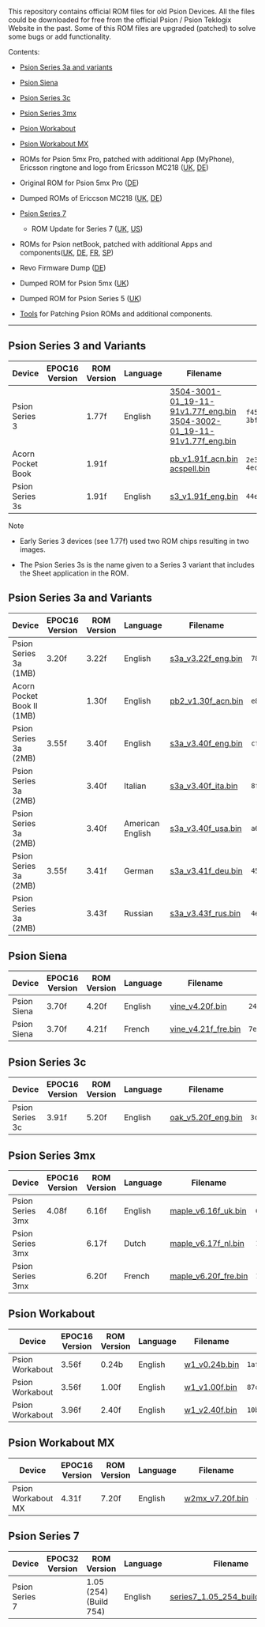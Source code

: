 This repository contains official ROM files for old Psion Devices.
All the files could be downloaded for free from the official Psion / Psion Teklogix Website in the past.
Some of this ROM files are upgraded (patched) to solve some bugs or add functionality.

Contents:

- [Psion Series 3a and variants](#psion-series-3a-and-variants)
- [Psion Siena](#psion-siena)
- [Psion Series 3c](#psion-series-3c)
- [Psion Series 3mx](#psion-series-3mx)
- [Psion Workabout](#psion-workabout)
- [Psion Workabout MX](#psion-workabout-mx)
- ROMs for Psion 5mx Pro, patched with additional App (MyPhone), Ericsson ringtone and logo from Ericsson MC218 ([UK](5mxPro/UK/), [DE](5mxPro/DE/))
- Original ROM for Psion 5mx Pro ([DE](5mxPro/DE_orig/))
- Dumped ROMs of Ericcson MC218 ([UK](MC218/UK/), [DE](MC218/DE/))
- [Psion Series 7](#psion-series-7)
  - ROM Update for Series 7 ([UK](Series7/Updates/UK/), [US](Series7/Updates/US/))

- ROMs for Psion netBook, patched with additional Apps and components([UK](netBook/UK/), [DE](netBook/DE), [FR](netBook/FR/), [SP](netBook/SP/))
- Revo Firmware Dump ([DE](Revo/DE/))
- Dumped ROM for Psion 5mx ([UK](5mx/UK/))
- Dumped ROM for Psion Series 5 ([UK](Series5/UK/))
- [Tools](Tools/) for Patching Psion ROMs and additional components.

---

## Psion Series 3 and Variants

| Device            | EPOC16 Version | ROM Version | Language | Filename                                                     | MD5 Checksum                                                 |
| ----------------- | -------------- | ----------- | -------- | ------------------------------------------------------------ | ------------------------------------------------------------ |
| Psion Series 3    |                | 1.77f       | English  | [3504-3001-01_19-11-91v1.77f_eng.bin](Series3/s3_v1.77f_eng/3504-3001-01_19-11-91v1.77f_eng.bin)<br />[3504-3002-01_19-11-91v1.77f_eng.bin](Series3/s3_v1.77f_eng/3504-3002-01_19-11-91v1.77f_eng.bin) | `f45adbb8e951ac1be922279197baf6c6`<br />`3bf167eeb8f41d88981ed12632414e1d` |
| Acorn Pocket Book |                | 1.91f       |          | [pb_v1.91f_acn.bin](Series3/pb_v1.91f_acn/pb_v1.91f_acn.bin)<br />[acspell.bin](Series3/pb_v1.91f_acn/acspell.bin) | `2e3fd0717451d7621b664d7eb85e89be`<br />`4ecb448d5828855dbeaf223cef5fe346` |
| Psion Series 3s   |                | 1.91f       | English  | [s3_v1.91f_eng.bin](Series3/s3_v1.91f_eng/s3_v1.91f_eng.bin) | `44ee1451e72b8f662f369a86b488d4db`                           |

> [!NOTE]
>
> - Early Series 3 devices (see 1.77f) used two ROM chips resulting in two images.
>
> - The Psion Series 3s is the name given to a Series 3 variant that includes the Sheet application in the ROM.

## Psion Series 3a and Variants

| Device                     | EPOC16 Version | ROM Version | Language         | Filename                                          | MD5 Checksum                       |
| -------------------------- | -------------- | ----------- | ---------------- | ------------------------------------------------- | ---------------------------------- |
| Psion Series 3a (1MB)      | 3.20f          | 3.22f       | English          | [s3a_v3.22f_eng.bin](Series3a/s3a_v3.22f_eng.bin) | `782048b4bdca628b01a7f853b6ec4c70` |
| Acorn Pocket Book II (1MB) |                | 1.30f       | English          | [pb2_v1.30f_acn.bin](Series3a/pb2_v1.30f_acn.bin) | `e8eb24cba162fef331519b7c55136537` |
| Psion Series 3a (2MB)      | 3.55f          | 3.40f       | English          | [s3a_v3.40f_eng.bin](Series3a/s3a_v3.40f_eng.bin) | `cfcd7be36fad529405d3abd48294af31` |
| Psion Series 3a (2MB)      |                | 3.40f       | Italian          | [s3a_v3.40f_ita.bin](Series3a/s3a_v3.40f_ita.bin) | `8f9e750bb628c6f3c3189b50475215a5` |
| Psion Series 3a (2MB)      |                | 3.40f       | American English | [s3a_v3.40f_usa.bin](Series3a/s3a_v3.40f_usa.bin) | `a6264f08982608391843a7f331b6404b` |
| Psion Series 3a (2MB)      | 3.55f          | 3.41f       | German           | [s3a_v3.41f_deu.bin](Series3a/s3a_v3.41f_deu.bin) | `45c8db03c357e5784158f966c5de7018` |
| Psion Series 3a (2MB)      |                | 3.43f       | Russian          | [s3a_v3.43f_rus.bin](Series3a/s3a_v3.43f_rus.bin) | `4ebca4c28c3cc5317206e4103a1b702a` |

## Psion Siena

| Device      | EPOC16 Version | ROM Version | Language | Filename                                         | MD5 Checksum                       |
| ----------- | -------------- | ----------- | -------- | ------------------------------------------------ | ---------------------------------- |
| Psion Siena | 3.70f          | 4.20f       | English  | [vine_v4.20f.bin](Siena/vine_v4.20f.bin)         | `242e80fdbf9b353a05f6ff4d1db1c769` |
| Psion Siena | 3.70f          | 4.21f       | French   | [vine_v4.21f_fre.bin](Siena/vine_v4.21f_fre.bin) | `7e243772a135a12ea2d86020774a6fc8` |

## Psion Series 3c

| Device          | EPOC16 Version | ROM  Version | Language | Filename                                          | MD5 Checksum                       |
| --------------- | -------------- | ------------ | -------- | ------------------------------------------------- | ---------------------------------- |
| Psion Series 3c | 3.91f          | 5.20f        | English  | [oak_v5.20f_eng.bin](Series3c/oak_v5.20f_eng.bin) | `3c1a079f53c00916e8d0dc11b35a0390` |

## Psion Series 3mx

| Device           | EPOC16 Version | ROM  Version | Language | Filename                                               | MD5 Checksum                       |
| ---------------- | -------------- | ------------ | -------- | ------------------------------------------------------ | ---------------------------------- |
| Psion Series 3mx | 4.08f          | 6.16f        | English  | [maple_v6.16f_uk.bin](Series3mx/maple_v6.16f_uk.bin)   | `64572cc3522447179d1e6f3b8fb45360` |
| Psion Series 3mx |                | 6.17f        | Dutch    | [maple_v6.17f_nl.bin](Series3mx/maple_v6.17f_nl.bin)   | `1c0be65220e3e2ab6d75b83975e3805b` |
| Psion Series 3mx |                | 6.20f        | French   | [maple_v6.20f_fre.bin](Series3mx/maple_v6.20f_fre.bin) | `1b367e2fb862545cf420ff74a7f85ea7` |

## Psion Workabout

| Device          | EPOC16 Version | ROM  Version | Language | Filename                                 | MD5 Checksum                       |
| --------------- | -------------- | ------------ | -------- | ---------------------------------------- | ---------------------------------- |
| Psion Workabout | 3.56f          | 0.24b        | English  | [w1_v0.24b.bin](Workabout/w1_v0.24b.bin) | `1afac14fe87e19e7d29d494177dc58d9` |
| Psion Workabout | 3.56f          | 1.00f        | English  | [w1_v1.00f.bin](Workabout/w1_v1.00f.bin) | `87c84a27bc71df5e19ac1208735a7a1e` |
| Psion Workabout | 3.96f          | 2.40f        | English  | [w1_v2.40f.bin](Workabout/w1_v2.40f.bin) | `10b9a0c9174aec0316571827dce42013` |

## Psion Workabout MX

| Device             | EPOC16 Version | ROM  Version | Language | Filename                                       | MD5 Checksum                       |
| ------------------ | -------------- | ------------ | -------- | ---------------------------------------------- | ---------------------------------- |
| Psion Workabout MX | 4.31f          | 7.20f        | English  | [w2mx_v7.20f.bin](WorkaboutMX/w2mx_v7.20f.bin) | `d5e5c2aa32f9888e7fec8d2214f1547e` |

## Psion Series 7

| Device                   | EPOC32 Version | ROM  Version           | Language | Filename                                                                 | MD5 Checksum                       |
| ------------------------ | -------------- | ---------------------- | -------- | ------------------------------------------------------------------------ | ---------------------------------- |
| Psion Series 7           |                | 1.05 (254) (Build 754) | English  | [series7_1.05_254_build_756.bin](Series7/series7_1.05_254_build_756.bin) | `c78c3cf48d2fd7b8f0d5bc9cadd79159` |

